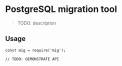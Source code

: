 # PostgreSQL migration tool

> TODO: description

## Usage

```
const mig = require('mig');

// TODO: DEMONSTRATE API
```
